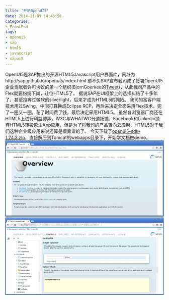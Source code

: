 ```yaml
---
title: '开玩OpenUI5'
date: 2014-11-09 14:43:58
categories: 
- FrontEnd
tags: 
- openui5
- sap
- html5
- javascript
- sapui5
---
```

OpenUI5是SAP推出的开源HTML5Javascript用户界面库，网址为http://sap.github.io/openui5/index.html 前不久SAP宣布我司成了签署OpenUI5企业贡献者许可协议的第一个组织(BjornGoerkee的[Tweet](https://twitter.com/openui5/status/524613303776321538))，从此我司产品中的Flex就要纷纷下岗，让位HTML5了。
据说SAP在UI框架上的选择纠结了十多年了，甚至投奔过微软的silverlight，后来才成为HTML5的拥拓。
我司的富客户端技术用过Swing，中间打算换成Eclipse RCP，再后来决定全面采用Flex技术，兜了一圈又一圈，花了时间费了钱，最后决定采用HTML5。
虽然各浏览器厂商还在HTML5上进行利益博弈，W3C与WHATWG分道扬镳，Facebook和Linkedin抛弃HTML5转投原生App应用，但是为了将我司的产品转向云应用，HTML5对于我们这种企业级应用来说还算是很靠谱的了。
今天下载了[openui5-sdk-1.24.3.zip](https://openui5.hana.ondemand.com/downloads/openui5-sdk-1.24.3.zip)，直接解压到Tomcat的webapps目录下，开始学文档做demo。
![开玩OpenUI5](/images/2014/11/0026uWfMgy6NwxlfEwKc6.jpg) ![开玩OpenUI5](/images/2014/11/0026uWfMgy6NwAKfs0sf4.jpg)
